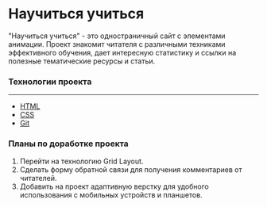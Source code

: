 # Научиться учиться

  "Научиться учиться" - это одностраничный сайт с элементами анимации. Проект знакомит читателя с различными техниками эффективного обучения, дает интересную статистику и ссылки на полезные тематические ресурсы и статьи.
  
### Технологии проекта
------
  * [HTML](https://html.spec.whatwg.org/multipage/)
  * [CSS](https://www.w3.org/Style/CSS/)
  * [Git](https://git-scm.com/)

### Планы по доработке проекта
  1. Перейти на технологию Grid Layout.
  2. Сделать форму обратной связи для получения комментариев от читателей.
  3. Добавить на проект адаптивную верстку для удобного использования с мобильных устройств и планшетов.
